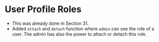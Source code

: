 # User Profile Roles
- This was already done in Section 31.
- Added `attach` and `detach` function where `admin` can see the role of a user. The admin has also the power to attach or detach this role.
